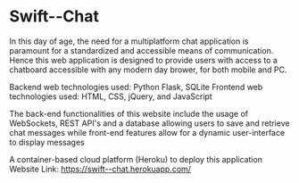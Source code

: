 # Swift--Chat

In this day of age, the need for a multiplatform chat application is paramount for a standardized and accessible means of communication. Hence this web application is designed to provide users with access to a chatboard accessible with any modern day brower, for both mobile and PC. 

Backend web technologies used: Python Flask, SQLite
Frontend web technologies used: HTML, CSS, jQuery, and JavaScript

The back-end functionalities of this website include the usage of WebSockets, REST API's and a database allowing users to save and retrieve chat messages while front-end features allow for a dynamic user-interface to display messages

A container-based cloud platform (Heroku) to deploy this application
Website Link: https://swift--chat.herokuapp.com/

